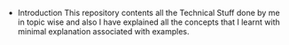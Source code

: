 * Introduction
  This repository contents all the Technical Stuff done by me in topic wise and also I have explained all the concepts that I learnt with minimal explanation associated with examples.
